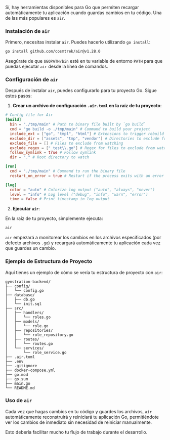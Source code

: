 Sí, hay herramientas disponibles para Go que permiten recargar automáticamente tu aplicación cuando guardas cambios en tu código. Una de las más populares es `air`.

### Instalación de `air`

Primero, necesitas instalar `air`. Puedes hacerlo utilizando `go install`:

```bash
go install github.com/cosmtrek/air@v1.28.0
```

Asegúrate de que `$GOPATH/bin` esté en tu variable de entorno `PATH` para que puedas ejecutar `air` desde la línea de comandos.

### Configuración de `air`

Después de instalar `air`, puedes configurarlo para tu proyecto Go. Sigue estos pasos:

1. **Crear un archivo de configuración `.air.toml` en la raíz de tu proyecto**:

```toml
# Config file for Air
[build]
  bin = "./tmp/main" # Path to binary file built by `go build`
  cmd = "go build -o ./tmp/main" # Command to build your project
  include_ext = ["go", "tmpl", "html"] # Extensions to trigger rebuild
  exclude_dir = ["assets", "tmp", "vendor"] # Directories to exclude from watching
  exclude_file = [] # Files to exclude from watching
  exclude_regex = ["_test\\.go"] # Regex for files to exclude from watching
  follow_symlink = true # Follow symlink
  dir = "." # Root directory to watch

[run]
  cmd = "./tmp/main" # Command to run the binary file
  restart_on_error = true # Restart if the process exits with an error

[log]
  color = "auto" # Colorize log output ("auto", "always", "never")
  level = "info" # Log level ("debug", "info", "warn", "error")
  time = false # Print timestamp in log output
```

2. **Ejecutar `air`**:

En la raíz de tu proyecto, simplemente ejecuta:

```bash
air
```

`air` empezará a monitorear los cambios en los archivos especificados (por defecto archivos `.go`) y recargará automáticamente tu aplicación cada vez que guardes un cambio.

### Ejemplo de Estructura de Proyecto

Aquí tienes un ejemplo de cómo se vería tu estructura de proyecto con `air`:

```
gymstration-backend/
├── config/
│   └── config.go
├── database/
│   ├── db.go
│   └── init.sql
├── src/
│   ├── handlers/
│   │   └── roles.go
│   ├── models/
│   │   └── role.go
│   ├── repositories/
│   │   └── role_repository.go
│   ├── routes/
│   │   └── routes.go
│   └── services/
│       └── role_service.go
├── .air.toml
├── .env
├── .gitignore
├── docker-compose.yml
├── go.mod
├── go.sum
├── main.go
└── README.md
```

### Uso de `air`

Cada vez que hagas cambios en tu código y guardes los archivos, `air` automáticamente reconstruirá y reiniciará tu aplicación Go, permitiéndote ver los cambios de inmediato sin necesidad de reiniciar manualmente.

Esto debería facilitar mucho tu flujo de trabajo durante el desarrollo.